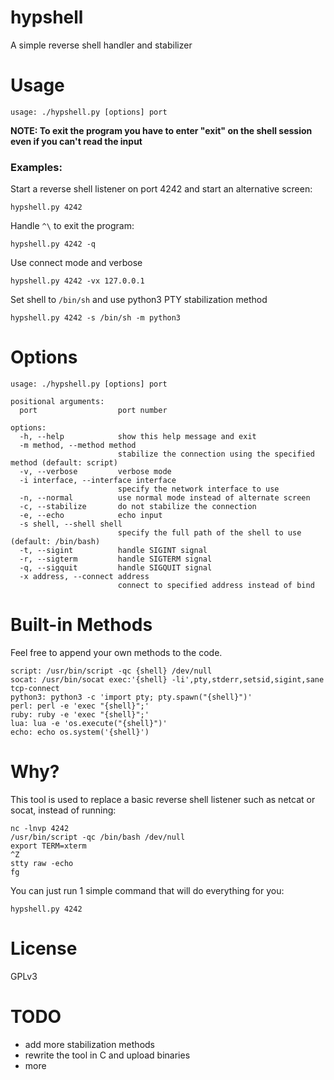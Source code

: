 # hypshell
A simple reverse shell handler and stabilizer
# Usage
`usage: ./hypshell.py [options] port`

**NOTE: To exit the program you have to enter "exit" on the shell session even if you can't read the input**
### Examples:
Start a reverse shell listener on port 4242 and start an alternative screen:

`hypshell.py 4242`

Handle `^\` to exit the program:

`hypshell.py 4242 -q`

Use connect mode and verbose

`hypshell.py 4242 -vx 127.0.0.1`

Set shell to `/bin/sh` and use python3 PTY stabilization method

`hypshell.py 4242 -s /bin/sh -m python3`

# Options
```
usage: ./hypshell.py [options] port

positional arguments:
  port                  port number

options:
  -h, --help            show this help message and exit
  -m method, --method method
                        stabilize the connection using the specified method (default: script)
  -v, --verbose         verbose mode
  -i interface, --interface interface
                        specify the network interface to use
  -n, --normal          use normal mode instead of alternate screen
  -c, --stabilize       do not stabilize the connection
  -e, --echo            echo input
  -s shell, --shell shell
                        specify the full path of the shell to use (default: /bin/bash)
  -t, --sigint          handle SIGINT signal
  -r, --sigterm         handle SIGTERM signal
  -q, --sigquit         handle SIGQUIT signal
  -x address, --connect address
                        connect to specified address instead of bind
```
# Built-in Methods
Feel free to append your own methods to the code.
```
script: /usr/bin/script -qc {shell} /dev/null
socat: /usr/bin/socat exec:'{shell} -li',pty,stderr,setsid,sigint,sane tcp-connect
python3: python3 -c 'import pty; pty.spawn("{shell}")'
perl: perl -e 'exec "{shell}";'
ruby: ruby -e 'exec "{shell}";'
lua: lua -e 'os.execute("{shell}")'
echo: echo os.system('{shell}')
```
# Why?
This tool is used to replace a basic reverse shell listener such as netcat or socat,
instead of running:
```shell
nc -lnvp 4242
/usr/bin/script -qc /bin/bash /dev/null
export TERM=xterm
^Z
stty raw -echo
fg
```
You can just run 1 simple command that will do everything for you:
```shell
hypshell.py 4242
```
# License
GPLv3
# TODO
- add more stabilization methods
- rewrite the tool in C and upload binaries
- more
